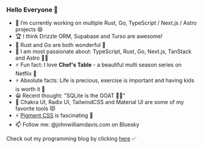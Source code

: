 ### Hello Everyone 👋

- 🔭 I’m currently working on multiple Rust, Go, TypeScript / Next.js / Astro projects 😄
- 🏆 I think Drizzle ORM, Supabase and Turso are awesome!
- 🌱 Rust and Go are both wonderful 💯
- 💬 I am most passionate about: TypeScript, Rust, Go, Next.js, TanStack and Astro 🤹‍♂️
- ⚡ Fun fact: I love **Chef's Table** - a beautiful multi season series on Netflix 🎥
- ⚡ Absolute facts: Life is precious, exercise is important and having kids is worth it 💯
- 😀 Recent thought: "SQLite is the GOAT 🏂🏼"
- 🎨 Chakra UI, Radix UI, TailwindCSS and Material UI are some of my favorite tools 😻
- ⚡ [Pigment CSS](https://github.com/mui/pigment-css) is fascinating 💯
- 📫 Follow me: @johnwilliamdavis.com on Bluesky

Check out my programming blog by clicking [here](https://comfortablefeelingdumb.com) ✅
